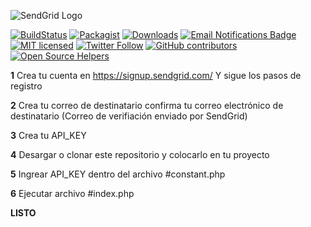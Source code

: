![SendGrid Logo](https://frankmorenoalburqueque.com/images/logo.png)

[![BuildStatus](https://travis-ci.org/sendgrid/sendgrid-php.svg?branch=master)](https://travis-ci.org/sendgrid/sendgrid-php)
[![Packagist](https://img.shields.io/packagist/v/sendgrid/sendgrid.svg)](https://packagist.org/packages/sendgrid/sendgrid)
[![Downloads](https://img.shields.io/packagist/dt/sendgrid/sendgrid.svg?maxAge=3600)](https://packagist.org/packages/sendgrid/sendgrid)
[![Email Notifications Badge](https://dx.sendgrid.com/badge/php)](https://dx.sendgrid.com/newsletter/php)
[![MIT licensed](https://img.shields.io/badge/license-MIT-blue.svg)](./LICENSE.md)
[![Twitter Follow](https://img.shields.io/twitter/follow/sendgrid.svg?style=social&label=Follow)](https://twitter.com/sendgrid)
[![GitHub contributors](https://img.shields.io/github/contributors/sendgrid/sendgrid-php.svg)](https://github.com/sendgrid/sendgrid-php/graphs/contributors)
[![Open Source Helpers](https://www.codetriage.com/sendgrid/sendgrid-php/badges/users.svg)](https://www.codetriage.com/sendgrid/sendgrid-php)

**1**
Crea tu cuenta en https://signup.sendgrid.com/
Y sigue los pasos de registro

**2**
Crea tu correo de destinatario
confirma tu correo electrónico de destinatario (Correo de verifiación enviado por SendGrid)

**3**
Crea tu API_KEY

**4**
Desargar o clonar este repositorio y colocarlo en tu proyecto

**5**
Ingrear API_KEY dentro del archivo #constant.php

**6**
Ejecutar archivo #index.php

**LISTO**
